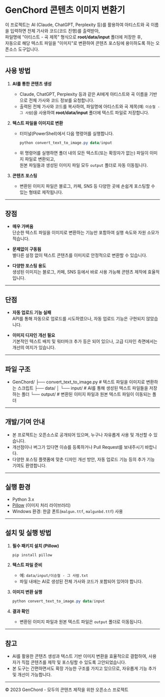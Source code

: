 # GenChord 콘텐츠 이미지 변환기

이 프로젝트는 AI (Claude, ChatGPT, Perplexity 등)를 활용하여 아티스트와 곡 이름을 입력하면 전체 가사와 코드(코드 진행)를 출력받아,  
파일명에 "아티스트 - 곡 제목" 형식으로 **root/data/input** 폴더에 저장한 후,  
자동으로 해당 텍스트 파일을 "이미지"로 변환하여 콘텐츠 포스팅에 용이하도록 하는 오픈소스 도구입니다.

---

## 사용 방법

1. **AI를 통한 콘텐츠 생성**  
   - Claude, ChatGPT, Perplexity 등과 같은 AI에게 아티스트와 곡 이름을 기반으로 전체 가사와 코드 정보를 요청합니다.
   - 출력된 전체 가사와 코드를 복사하여, 파일명에 아티스트와 곡 제목(예: `이승철 - 그 사람`)을 사용하여 **root/data/input** 폴더에 텍스트 파일로 저장합니다.

2. **텍스트 파일을 이미지로 변환**  
   - 터미널(PowerShell)에서 다음 명령어를 실행합니다.
     ```powershell
     python convert_text_to_image.py data/input
     ```
   - 위 명령어를 실행하면 폴더 내의 모든 텍스트(또는 확장자가 없는) 파일이 이미지 파일로 변환되고,  
     원본 파일들과 생성된 이미지 파일 모두 `output` 폴더로 자동 이동됩니다.

3. **콘텐츠 포스팅**  
   - 변환된 이미지 파일은 블로그, 카페, SNS 등 다양한 곳에 손쉽게 포스팅할 수 있는 형태로 제작됩니다.

---

## 장점

- **매우 가벼움**  
  단순한 텍스트 파일을 이미지로 변환하는 기능만 포함하여 실행 속도와 자원 소모가 적습니다.

- **문제없이 구동됨**  
  별다른 설정 없이 텍스트 콘텐츠를 이미지로 안정적으로 변환할 수 있습니다.

- **다양한 포스팅 용도**  
  생성된 이미지는 블로그, 카페, SNS 등에서 바로 사용 가능해 콘텐츠 제작에 효율적입니다.

---

## 단점

- **자동 업로드 기능 실패**  
  API를 통해 자동으로 업로드를 시도하였으나, 자동 업로드 기능은 구현되지 않았습니다.

- **이미지 디자인 개선 필요**  
  기본적인 텍스트 배치 및 워터마크 추가 등은 되어 있으나, 고급 디자인 측면에서는 개선의 여지가 있습니다.

---

## 파일 구조

- GenChord/
    ├── convert_text_to_image.py # 텍스트 파일을 이미지로 변환하는 스크립트
    ├── data/
    │ └── input/ # AI를 통해 생성된 텍스트 파일들을 저장하는 폴더
    └── output/ # 변환된 이미지 파일과 원본 텍스트 파일이 이동되는 폴더
    
---

## 개발/기여 안내

- 본 프로젝트는 오픈소스로 공개되어 있으며, 누구나 자유롭게 사용 및 개선할 수 있습니다.
- 개선점이나 버그가 있다면 이슈를 등록하거나 Pull Request를 보내주시기 바랍니다.
- 다양한 포스팅 플랫폼에 맞춘 디자인 개선 방안, 자동 업로드 기능 등의 추가 기능 기여도 환영합니다.

---

## 실행 환경

- Python 3.x  
- [Pillow](https://python-pillow.org/) (이미지 처리 라이브러리)
- Windows 환경: 한글 폰트(`malgun.ttf`, `malgunbd.ttf`) 사용

---

## 설치 및 실행 방법

1. **필수 패키지 설치 (Pillow)**
   ```powershell
   pip install pillow
   ```

2. **텍스트 파일 준비**  
   - 예: `data/input/이승철 - 그 사람.txt`  
   - 파일 내에는 AI로 생성된 전체 가사와 코드가 포함되어 있어야 합니다.

3. **이미지 변환 실행**
   ```powershell
   python convert_text_to_image.py data/input
   ```

4. **결과 확인**  
   - 변환된 이미지 파일과 원본 텍스트 파일은 `output` 폴더로 이동됩니다.

---

## 참고

- AI를 활용한 콘텐츠 생성과 텍스트 기반 이미지 변환을 효율적으로 결합하여, 사용자가 직접 콘텐츠를 제작 및 포스팅할 수 있도록 고안되었습니다.
- 본 도구는 간편하면서도 확장 가능한 구조를 가지고 있으므로, 자유롭게 기능 추가 및 개선이 가능합니다.

---

© 2023 GenChord - 모두의 콘텐츠 제작을 위한 오픈소스 프로젝트